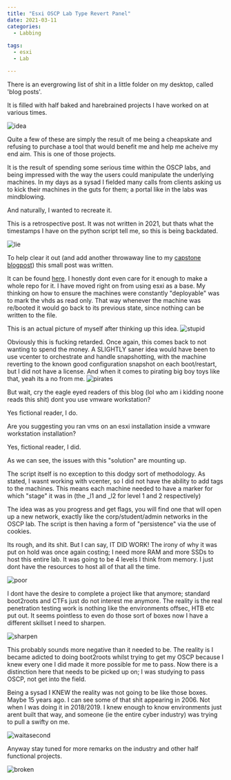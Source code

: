 ```yaml
---
title: "Esxi OSCP Lab Type Revert Panel"
date: 2021-03-11
categories:
  - Labbing
  
tags:
  - esxi
  - Lab

---
```


There is an evergrowing list of shit in a little folder on my desktop, called 'blog posts'.

It is filled with half baked and harebrained projects I have worked on at various times.

![idea](/assets/images/esxi/idea.png)

Quite a few of these are simply the result of me being a cheapskate and refusing to purchase a tool that would benefit me and help me acheive my end aim.  This  is one of those projects.

It is the result of spending some serious time within the OSCP labs, and being impressed with the way the users could manipulate the underlying machines. In my days as a sysad I fielded many calls from clients asking us to kick their machines in the guts for them; a  portal like in the labs was mindblowing.

And naturally, I wanted to recreate it. 

This is a retrospective post. It was not written in 2021, but thats what the timestamps I have on  the python script tell me, so this is being backdated.

![lie](/assets/images/esxi/lie.png)

To help clear it out (and add another throwaway line to my [capstone blogpost](https://onecloudemoji.github.io/labbing/vagrant-ad-lab/)) this small post was written.

It can be found [here](https://raw.githubusercontent.com/onecloudemoji/onecloudemoji.github.io/master/assets/images/esxi/lab_reset_sanitised.py). I honestly dont even care for it enough to make a whole repo for it. I have moved right on from using esxi as a base. My thinking on  how to ensure the machines were constantly "deployable" was to mark the vhds as read only. That way whenever the machine was re/booted it would go back to its previous state, since nothing can be  written to the file.

This is an actual picture of myself after thinking up this idea.
![stupid](/assets/images/esxi/stupid.png)

Obviously this is fucking retarded. Once again, this comes back to not wanting to spend the money. A SLIGHTLY saner idea would have been to use vcenter to orchestrate and handle snapshotting, with the machine reverting to the known good configuration snapshot on each boot/restart,  but I did not have a license. And when it comes to pirating big boy toys like that, yeah its a no from me.
![pirates](/assets/images/esxi/pirates.png)

But wait, cry the eagle eyed readers of this blog (lol who am i kidding noone reads this shit) dont you use vmware workstation?

Yes fictional reader, I do. 

Are you suggesting you ran vms on an esxi installation inside a vmware workstation installation?

Yes, fictional reader, I did.

As we can see, the issues with this "solution" are mounting up.

The script itself is no exception to this dodgy sort of methodology. As stated, I wasnt working with vcenter, so I did not have the ability to add tags to the machines. This means each machine needed to have a marker for which "stage" it was in (the _l1 and _l2  for level 1 and 2 respectively)

The idea was as you progress and get flags, you will find one that will open up a new network, exactly like the corp/student/admin networks in the OSCP lab. The script is then having a form of "persistence" via the use of cookies.

Its rough, and its  shit. But I can say, IT DID WORK! The irony of  why it was put on hold was once again costing; I need more RAM and more SSDs to host this entire lab. It was going to be 4 levels I think from memory. I just dont have the resources to host all of that all the time.

![poor](/assets/images/esxi/poor.png)

I dont have the desire to complete a project like that anymore; standard boot2roots and CTFs just do not interest me anymore. The reality is the real penetration testing work is nothing like the environments offsec, HTB etc put out. It seems pointless to even do those sort of boxes now I have a different skillset I need to sharpen.

 ![sharpen](/assets/images/esxi/sharpen.png)
 
 This probably sounds more negative than it needed to be. The reality is I became adicted to doing boot2roots whilst trying to get my OSCP because I knew every one I did made it more possible for me to pass. Now there is a distinction here that needs to be picked up on; I was studying to pass OSCP, not get into the field. 
 
 Being a sysad I KNEW the reality was not going to be like those boxes. Maybe 15 years ago. I can see some of that shit appearing in 2006. Not when I was doing it in 2018/2019. I knew enough to know environments just arent built that way, and someone (ie the entire cyber industry) was trying to pull a swifty on me. 
 
![waitasecond](/assets/images/esxi/waitasecond.png)

Anyway stay tuned for more remarks on the industry and other half functional projects.

![broken](/assets/images/esxi/broken.png)
